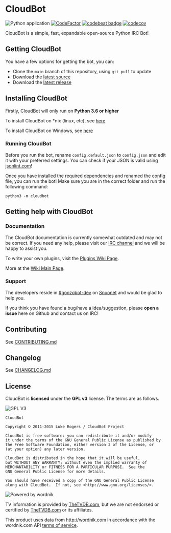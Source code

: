 # CloudBot
![Python application](https://github.com/TotallyNotRobots/CloudBot/workflows/Python%20application/badge.svg)
[![CodeFactor](https://www.codefactor.io/repository/github/totallynotrobots/cloudbot/badge/main)](https://www.codefactor.io/repository/github/totallynotrobots/cloudbot/overview/main)
[![codebeat badge](https://codebeat.co/badges/a684cbb3-15a0-4ff2-a8cd-7d9cfad2ce2a)](https://codebeat.co/projects/github-com-totallynotrobots-cloudbot-main)
[![codecov](https://codecov.io/gh/TotallyNotRobots/CloudBot/branch/main/graph/badge.svg)](https://codecov.io/gh/TotallyNotRobots/CloudBot)

CloudBot is a simple, fast, expandable open-source Python IRC Bot!

## Getting CloudBot

You have a few options for getting the bot, you can:
* Clone the `main` branch of this repository, using `git pull` to update
* Download the [latest source]
* Download the [latest release]

## Installing CloudBot

Firstly, CloudBot will only run on **Python 3.6 or higher**

To install CloudBot on *nix (linux, etc), see [here](docs/installing/nix.md)

To install CloudBot on Windows, see [here](docs/installing/win.md)


### Running CloudBot

Before you run the bot, rename `config.default.json` to `config.json` and edit it with your preferred settings. You can check if your JSON is valid using [jsonlint.com](http://jsonlint.com/)!

Once you have installed the required dependencies and renamed the config file, you can run the bot! Make sure you are in the correct folder and run the following command:

```
python3 -m cloudbot
```

## Getting help with CloudBot

### Documentation

The CloudBot documentation is currently somewhat outdated and may not be correct. If you need any help, please visit our [IRC channel](#support) and we will be happy to assist you.

To write your own plugins, visit the [Plugins Wiki Page](https://github.com/TotallyNotRobots/CloudBot/wiki/Writing-your-first-command-plugin).

More at the [Wiki Main Page](https://github.com/TotallyNotRobots/CloudBot/wiki).

### Support

The developers reside in [#gonzobot-dev](https://webchat.snoonet.org/#gonzobot-dev) on [Snoonet](https://snoonet.org) and would be glad to help you.

If you think you have found a bug/have a idea/suggestion, please **open a issue** here on Github and contact us on IRC!

## Contributing

See [CONTRIBUTING.md](CONTRIBUTING.md)

## Changelog

See [CHANGELOG.md](CHANGELOG.md)

## License

CloudBot is **licensed** under the **GPL v3** license. The terms are as follows.

![GPL V3](https://www.gnu.org/graphics/gplv3-127x51.png)

    CloudBot

    Copyright © 2011-2015 Luke Rogers / CloudBot Project

    CloudBot is free software: you can redistribute it and/or modify
    it under the terms of the GNU General Public License as published by
    the Free Software Foundation, either version 3 of the License, or
    (at your option) any later version.

    CloudBot is distributed in the hope that it will be useful,
    but WITHOUT ANY WARRANTY; without even the implied warranty of
    MERCHANTABILITY or FITNESS FOR A PARTICULAR PURPOSE.  See the
    GNU General Public License for more details.

    You should have received a copy of the GNU General Public License
    along with CloudBot.  If not, see <http://www.gnu.org/licenses/>.

![Powered by wordnik](https://www.wordnik.com/img/wordnik_badge_a1.png)

TV information is provided by [TheTVDB.com], but we are not endorsed or certified by [TheTVDB.com] or its affiliates.

This product uses data from <a href="http://wordnik.com">http://wordnik.com</a> in accordance with the wordnik.com API <a href="http://developer.wordnik.com/#!/terms">terms of service</a>.

[latest source]: https://github.com/TotallyNotRobots/CloudBot/archive/main.zip
[latest release]: https://github.com/TotallyNotRobots/CloudBot/releases/latest
[TheTVDB.com]: https://thetvdb.com/

